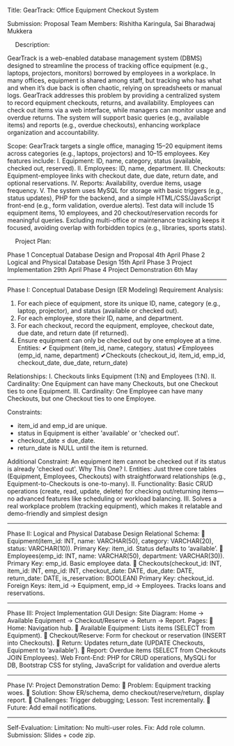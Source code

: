 




Title: GearTrack: Office Equipment Checkout System



Submission: Proposal
Team Members: Rishitha Karingula, Sai Bharadwaj Mukkera



 
Description:

GearTrack is a web-enabled database management system (DBMS) designed to streamline the process of tracking office equipment (e.g., laptops, projectors, monitors) borrowed by employees in a workplace. In many offices, equipment is shared among staff, but tracking who has what and when it’s due back is often chaotic, relying on spreadsheets or manual logs. GearTrack addresses this problem by providing a centralized system to record equipment checkouts, returns, and availability. Employees can check out items via a web interface, while managers can monitor usage and overdue returns. The system will support basic queries (e.g., available items) and reports (e.g., overdue checkouts), enhancing workplace organization and accountability.

Scope:
GearTrack targets a single office, managing 15–20 equipment items across categories (e.g., laptops, projectors) and 10–15 employees. Key features include:
I.	Equipment: ID, name, category, status (available, checked out, reserved).
II.	Employees: ID, name, department.
III.	Checkouts: Equipment-employee links with checkout date, due date, return date, and optional reservations.
IV.	Reports: Availability, overdue items, usage frequency.
V.	The system uses MySQL for storage with basic triggers (e.g., status updates), PHP for the backend, and a simple HTML/CSS/JavaScript front-end (e.g., form validation, overdue alerts). Test data will include 15 equipment items, 10 employees, and 20 checkout/reservation records for meaningful queries. Excluding multi-office or maintenance tracking keeps it focused, avoiding overlap with forbidden topics (e.g., libraries, sports stats).

 
Project Plan:

Phase 1	Conceptual Database Design and Proposal	4th April
Phase 2	Logical and Physical Database Design	15th April
Phase 3	Project Implementation	29th April
Phase 4	Project Demonstration	6th May
______________________________________________________________________________
Phase I: Conceptual Database Design (ER Modeling) 
Requirement Analysis:
1.	For each piece of equipment, store its unique ID, name, category (e.g., laptop, projector), and status (available or checked out).
2.	For each employee, store their ID, name, and department.
3.	For each checkout, record the equipment, employee, checkout date, due date, and return date (if returned).
4.	Ensure equipment can only be checked out by one employee at a time.
Entities:
✔ Equipment (item_id, name, category, status)
✔Employees (emp_id, name, department)
✔Checkouts (checkout_id, item_id, emp_id, checkout_date, due_date, return_date)

Relationships:
I.	Checkouts links Equipment (1:N) and Employees (1:N).
II.	Cardinality: One Equipment can have many Checkouts, but one Checkout ties to one Equipment.
III.	Cardinality: One Employee can have many Checkouts, but one Checkout ties to one Employee.

Constraints:
- item_id and emp_id are unique.
- status in Equipment is either 'available' or 'checked out'.
- checkout_date ≤ due_date.
- return_date is NULL until the item is returned.

Additional Constraint: An equipment item cannot be checked out if its status is already 'checked out'.
Why This One?
I.	Entities: Just three core tables (Equipment, Employees, Checkouts) with straightforward relationships (e.g., Equipment-to-Checkouts is one-to-many).
II.	Functionality: Basic CRUD operations (create, read, update, delete) for checking out/returning items—no advanced features like scheduling or workload balancing.
III.	Solves a real workplace problem (tracking equipment), which makes it relatable and demo-friendly and simplest design
______________________________________________________________________________
Phase II: Logical and Physical Database Design 
Relational Schema:
	Equipment(item_id: INT, name: VARCHAR(50), category: VARCHAR(20), status: VARCHAR(10)). Primary Key: item_id. Status defaults to ‘available’.
	Employees(emp_id: INT, name: VARCHAR(50), department: VARCHAR(30)). Primary Key: emp_id. Basic employee data.
	Checkouts(checkout_id: INT, item_id: INT, emp_id: INT, checkout_date: DATE, due_date: DATE, return_date: DATE, is_reservation: BOOLEAN) Primary Key: checkout_id. Foreign Keys: item_id -> Equipment, emp_id -> Employees. Tracks loans and reservations.
______________________________________________________________________________
Phase III: Project Implementation 
GUI Design:
Site Diagram: Home -> Available Equipment -> Checkout/Reserve -> Return -> Report.
Pages:
	Home: Navigation hub.
	Available Equipment: Lists items (SELECT from Equipment).
	Checkout/Reserve: Form for checkout or reservation (INSERT into Checkouts).
	Return: Updates return_date (UPDATE Checkouts, Equipment to ‘available’).
	Report: Overdue items (SELECT from Checkouts JOIN Employees).
Web Front-End:
PHP for CRUD operations, MySQLi for DB, Bootstrap CSS for styling, JavaScript for validation and overdue alerts 
______________________________________________________________________________
Phase IV: Project Demonstration
Demo:
	Problem: Equipment tracking woes.
	Solution: Show ER/schema, demo checkout/reserve/return, display report.
	Challenges: Trigger debugging; Lesson: Test incrementally.
	Future: Add email notifications.

______________________________________________________________________________
Self-Evaluation:
Limitation: No multi-user roles. Fix: Add role column.
Submission: Slides + code zip.
